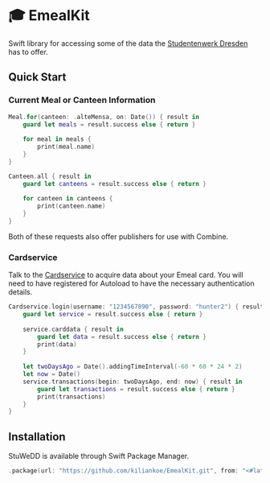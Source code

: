 # 🎓 EmealKit

Swift library for accessing some of the data the [Studentenwerk Dresden](http://www.studentenwerk-dresden.de/) has to offer.



## Quick Start

### Current Meal or Canteen Information

```swift
Meal.for(canteen: .alteMensa, on: Date()) { result in
    guard let meals = result.success else { return }
    
    for meal in meals {
        print(meal.name)
    }
}

Canteen.all { result in
    guard let canteens = result.success else { return }
    
    for canteen in canteens {
        print(canteen.name)
    }
}
```

Both of these requests also offer publishers for use with Combine.

### Cardservice

Talk to the [Cardservice](www.studentenwerk-dresden.de/mensen/kartenservice/) to acquire data about your Emeal card. You will need to have registered for Autoload to have the necessary authentication details.

```swift
Cardservice.login(username: "1234567890", password: "hunter2") { result in
    guard let service = result.success else { return }
    
    service.carddata { result in
        guard let data = result.success else { return }
        print(data)
    }
    
    let twoDaysAgo = Date().addingTimeInterval(-60 * 60 * 24 * 2)
    let now = Date()
    service.transactions(begin: twoDaysAgo, end: now) { result in
        guard let transactions = result.success else { return }
        print(transactions)
    }
}
```


## Installation

StuWeDD is available through Swift Package Manager.

```swift
.package(url: "https://github.com/kiliankoe/EmealKit.git", from: "<#latest#>")
```
